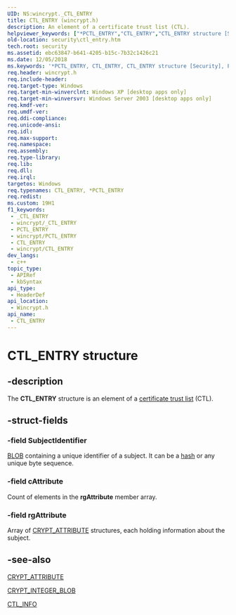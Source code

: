 ```yaml
---
UID: NS:wincrypt._CTL_ENTRY
title: CTL_ENTRY (wincrypt.h)
description: An element of a certificate trust list (CTL).
helpviewer_keywords: ["*PCTL_ENTRY","CTL_ENTRY","CTL_ENTRY structure [Security]","PCTL_ENTRY","PCTL_ENTRY structure pointer [Security]","_crypto2_ctl_entry","security.ctl_entry","wincrypt/CTL_ENTRY","wincrypt/PCTL_ENTRY"]
old-location: security\ctl_entry.htm
tech.root: security
ms.assetid: ebc63847-b641-4205-b15c-7b32c1426c21
ms.date: 12/05/2018
ms.keywords: '*PCTL_ENTRY, CTL_ENTRY, CTL_ENTRY structure [Security], PCTL_ENTRY, PCTL_ENTRY structure pointer [Security], _crypto2_ctl_entry, security.ctl_entry, wincrypt/CTL_ENTRY, wincrypt/PCTL_ENTRY'
req.header: wincrypt.h
req.include-header: 
req.target-type: Windows
req.target-min-winverclnt: Windows XP [desktop apps only]
req.target-min-winversvr: Windows Server 2003 [desktop apps only]
req.kmdf-ver: 
req.umdf-ver: 
req.ddi-compliance: 
req.unicode-ansi: 
req.idl: 
req.max-support: 
req.namespace: 
req.assembly: 
req.type-library: 
req.lib: 
req.dll: 
req.irql: 
targetos: Windows
req.typenames: CTL_ENTRY, *PCTL_ENTRY
req.redist: 
ms.custom: 19H1
f1_keywords:
 - _CTL_ENTRY
 - wincrypt/_CTL_ENTRY
 - PCTL_ENTRY
 - wincrypt/PCTL_ENTRY
 - CTL_ENTRY
 - wincrypt/CTL_ENTRY
dev_langs:
 - c++
topic_type:
 - APIRef
 - kbSyntax
api_type:
 - HeaderDef
api_location:
 - Wincrypt.h
api_name:
 - CTL_ENTRY
---
```


# CTL_ENTRY structure


## -description

The <b>CTL_ENTRY</b> structure is an element of a <a href="https://docs.microsoft.com/windows/desktop/SecGloss/c-gly">certificate trust list</a> (CTL).

## -struct-fields

### -field SubjectIdentifier

<a href="https://docs.microsoft.com/windows/desktop/SecGloss/b-gly">BLOB</a> containing a unique identifier of a subject. It can be a <a href="https://docs.microsoft.com/windows/desktop/SecGloss/h-gly">hash</a> or any unique byte sequence.

### -field cAttribute

Count of elements in the <b>rgAttribute</b> member array.

### -field rgAttribute

Array of 
<a href="https://docs.microsoft.com/windows/desktop/api/wincrypt/ns-wincrypt-crypt_attribute">CRYPT_ATTRIBUTE</a> structures, each holding information about the subject.

## -see-also

<a href="https://docs.microsoft.com/windows/desktop/api/wincrypt/ns-wincrypt-crypt_attribute">CRYPT_ATTRIBUTE</a>



<a href="https://docs.microsoft.com/previous-versions/windows/desktop/legacy/aa381414(v=vs.85)">CRYPT_INTEGER_BLOB</a>



<a href="https://docs.microsoft.com/windows/desktop/api/wincrypt/ns-wincrypt-ctl_info">CTL_INFO</a>


